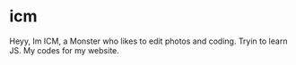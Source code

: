 # icm
Heyy, Im ICM, a Monster who likes to edit photos and coding. Tryin to learn JS.
My codes for my website.
